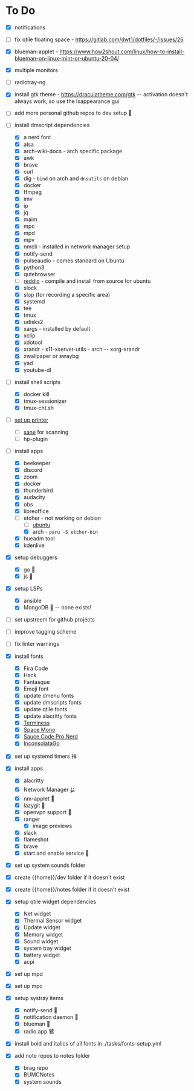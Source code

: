 # To Do

- [x] notifications
- [ ] fix qtile floating space - https://gitlab.com/dwt1/dotfiles/-/issues/26
- [x] blueman-applet - https://www.how2shout.com/linux/how-to-install-blueman-on-linux-mint-or-ubuntu-20-04/
- [x] multiple monitors
- [ ] radiotray-ng
- [x] install gtk theme - https://draculatheme.com/gtk -- activation doesn't always work, so use the lxappearance gui
- [ ] add more personal github repos to dev setup 
- [ ] install dmscript dependencies
  - [x] a nerd font
  - [x] alsa
  - [x] arch-wiki-docs - arch specific package
  - [x] awk
  - [x] brave
  - [x] curl
  - [x] dig - `bind` on arch and `dnsutils` on debian
  - [x] docker
  - [x] ffmpeg
  - [x] imv
  - [x] ip
  - [x] jq
  - [x] maim
  - [x] mpc
  - [x] mpd
  - [x] mpv
  - [x] nmcli - installed in network manager setup
  - [x] notify-send
  - [x] pulseaudio - comes standard on Ubuntu
  - [x] python3
  - [x] qutebrowser
  - [ ] [reddio](https://gitlab.com/aaronNG/reddio/) - compile and install from source for ubuntu
  - [x] slock
  - [x] slop (for recording a specific area)
  - [x] systemd
  - [x] tee
  - [x] tmux
  - [x] udisks2
  - [x] xargs - installed by default
  - [x] xclip
  - [x] xdotool
  - [x] xrandr - x11-xserver-utils - arch -- xorg-xrandr
  - [x] xwallpaper or swaybg
  - [x] yad
  - [x] youtube-dl
- [ ] install shell scripts
  - [x] docker kill
  - [x] tmux-sessionizer
  - [x] tmux-cht.sh
- [ ] [set up printer](https://unix.stackexchange.com/questions/359531/installing-hp-printer-driver-for-arch-linux)
  - [ ] [sane](https://wiki.archlinux.org/title/SANE) for scanning
  - [ ] hp-plugin
- [ ] install apps
  - [x] beekeeper
  - [x] discord
  - [x] zoom
  - [x] docker
  - [x] thunderbird
  - [x] audacity
  - [x] obs
  - [x] libreoffice
  - [ ] etcher - not working on debian
    - [ ] [ubuntu](https://www.linuxfordevices.com/tutorials/ubuntu/install-etcher-on-ubuntu)
    - [x] arch - `paru -S etcher-bin`
  - [x] hueadm tool
  - [x] kdenlive
- [x] setup debuggers
  - [x] go 
  - [x] js 
- [x] setup LSPs
  - [x] ansible
  - [x] MongoDB  -- none exists!
- [ ] set upstreem for github projects
- [ ] improve tagging scheme
- [ ] fix linter warnings

- [x] install fonts
  - [x] Fira Code
  - [x] Hack
  - [x] Fantasque
  - [x] Emoji font
  - [x] update dmenu fonts
  - [x] update dmscripts fonts
  - [x] update qtile fonts
  - [x] update alacritty fonts
  - [x] [Terminess](<https://github.com/ryanoasis/nerd-fonts/raw/master/patched-fonts/Terminus/terminus-ttf-4.40.1/Regular/complete/Terminess%20(TTF)%20Nerd%20Font%20Complete.ttf>)
  - [x] [Space Mono](https://github.com/ryanoasis/nerd-fonts/raw/master/patched-fonts/SpaceMono/Regular/complete/Space%20Mono%20Nerd%20Font%20Complete.ttf)
  - [x] [Sauce Code Pro Nerd](https://github.com/ryanoasis/nerd-fonts/raw/master/patched-fonts/SourceCodePro/Regular/complete/Sauce%20Code%20Pro%20Nerd%20Font%20Complete%20Mono.ttf)
  - [x] [InconsolataGo](https://github.com/ryanoasis/nerd-fonts/raw/master/patched-fonts/InconsolataGo/Regular/complete/InconsolataGo%20Nerd%20Font%20Complete.ttf)
- [x] set up systemd timers 祥
- [x] install apps
  - [x] alacritty
  - [x] Network Manager ﯱ
  - [x] nm-applet 
  - [x] lazygit 
  - [x] openvpn support 
  - [x] ranger
    - [x] image previews
  - [x] slack
  - [x] flameshot
  - [x] brave
  - [x] start and enable service 
- [x] set up system sounds folder
- [x] create {{home}}/dev folder if it doesn't exist
- [x] create {{home}}/notes folder if it doesn't exist
- [x] setup qtile widget dependencies
  - [x] Net widget
  - [x] Thermal Sensor widget
  - [x] Update widget
  - [x] Memory widget
  - [x] Sound widget
  - [x] system tray widget
  - [x] battery widget
  - [x] acpi
- [x] set up mpd
- [x] set up mpc
- [x] setup systray items
  - [x] notify-send 
  - [x] notification daemon 
  - [x] blueman 
  - [x] radio app 鷺
- [x] install bold and italics of all fonts in ./tasks/fonts-setup.yml
- [x] add note repos to notes folder
  - [x] brag repo
  - [x] BUMCNotes
  - [x] system sounds

